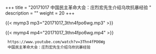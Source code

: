 +++
title = "20171017  中国民主革命大会：庄烈宏先生介绍乌坎抗暴经验 "
description = ""
weight = 20
+++

{{< mymp3 mp3="20171017_3thn4fpo6wg.mp3" >}}

{{< mymp4 mp4="20171017_3thn4fpo6wg.mp4" >}}

     https://www.youtube.com/watch?v=3Thn4fPO6Wg 
     中国民主革命大会：庄烈宏先生介绍乌坎抗暴经验 
     
